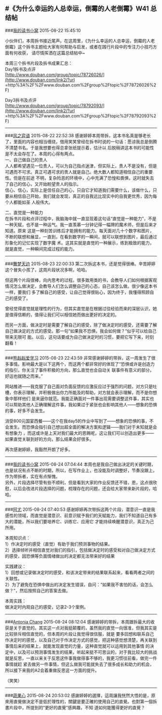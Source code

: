 #《为什么幸运的人总幸运，倒霉的人老倒霉》W41 总结帖
---
###[我的读书小窝](http://www.douban.com/people/dushuxiaowo/)	2015-08-22 15:45:10

小伙伴们，本周拆书接近尾声。在这周里，《为什么幸运的人总幸运，倒霉的人老倒霉》这个拆书主题给大家有何帮助与启发，或者在践行片段中的专注力小技巧方面有何收获，
请尽情挥洒在这篇总结帖中~  
  
本周三个拆书片段及拆书成果汇总：  
Day1拆书及点评  
[http://www.douban.com/group/topic/78726026/](http://www.douban.com/link2/?url
=http%3A%2F%2Fwww.douban.com%2Fgroup%2Ftopic%2F78726026%2F)  
  
Day3拆书及点评  
[http://www.douban.com/group/topic/78792093/](http://www.douban.com/link2/?url
=http%3A%2F%2Fwww.douban.com%2Fgroup%2Ftopic%2F78792093%2F)


---
###[风之弈语](http://www.douban.com/people/124463884/)	2015-08-22 22:52:38
感谢婷婷本周带拆，这本书名真是够老长了，里面的内容也相当缠绕，借用笑笑曾经在拆书时说的一句话：愿谅我总是倒腾不清楚书名。于是我想要也得总拿张纸提示着，估计以
后脱稿讲这本书的可能性是不太会存在了。本周的心得有两点。  
一、自己做自己的贵人  
人人都希望遇见一位贵人，可以为自己指点迷津，但实际上，贵人不是没有，但是可遇而不可求。真正可遇可求的贵人就是自己。绝大数人都知道相信自己的重要性。但是在前途
不明，复杂险恶的环境中，心中充满了恐惶和畏惧，这时就失去了自己的信心，又开始盼望贵人的指示。  
信心、信心，实际上是信任自己的心，只自它才知道我们需要什么，该做什么，只要从相信自己开始，我们就会发现，真正的自我远比现实中的自我更优秀，因为每个人都能如圣
人般伟大。  
  
二、直觉是一种能力  
在拆书片段和点评过程中，我脑海中就一直显现着这句话“直觉是一种能力”，不是一种天赋，也不是一种运气。我一直羡慕一分钟记得一幅牌的魔术师，但是后来才知道。原来
这是一种刻苦训练后才能拥有的能力。每天面对几十个数字和图片，不断的联想和展显，一直到，在看到数字的一瞬间，就可以联想到图片，最后通过形象化的记忆实现了数字魔
术。这其实就是直觉的一种展示，练到极致的能力，就是直觉，一种瞬间完成过程的能力。

---
###[舞梦天边](http://www.douban.com/people/lanzitian/)	2015-08-23 22:00:33
第二次拆这本书，还是觉得很棒。辛苦婷婷这个冒失小孩了，这周片段状况多啊，哈哈。  
  
但这两个片段很棒，向内思考的过程。很多致用类的书，会教导人们如何根据客观情况怎么做决定，会教导人们怎么调整自己的心态，自己该怎么做。很少像这本书一样，要我们
多了解自己的感受，让自己觉得很贴心，因为终于，我懂得照顾自己的感受了。  
  
曾经觉得直觉就是理性的行为，但其实直觉是在根据过往经验而来的深层认识，她是值得信赖的，值得让我们可以相信她而做出更好的决定的。  
  
而另一方面，做决定时是需要了解自己的感受，除了做决定时的感受，还需要了解自己做决定的方式的感受。那一句“如果我不恐惧，我会如何做？”似乎可以给自己带来无限可
能。以后，这句话要成为自己做决定时的习惯，要把它写下来，时刻翻看！

---
###[熊赳赳爱学习](http://www.douban.com/people/schoolmyself/)	2015-08-23 22:43:59
非常感谢婷婷的带拆，这一周发生了很多事情。影响最大是以下这两个，而这两个都非常好的体现了“恐惧或许是创造力的指引，你关注了事件积极的方向，那么直觉也会自动关
联事件有意义的部分，好运也就随之而来。”  
  
网站推进——我克服了自己面对负面反馈的应激反应过于强烈的问题，对方只是吐槽，你表示理解，并积极做出你力所能及的帮助，对方就会表示理解，而不是你想象中那样他们
是来逼你就范。我能正确面对一件事出现需要调整这件事，其实也可以帮助其他人正确理解这件事，我如果过于紧张也会影响其他人——想象的恐惧的事，好多不会发生。  
  
消受800元国宴西餐——这个在我day5的作业中写到了——想象的恐惧的事，不会发生。而恐惧会指引自己想出超全面的解决方案和逻辑——我们对于未知就是会有想象力
，而这或许是上天对我们最大的恩赐呢，这让我们可以创造出更多——如果直觉关联到好的方向，那么结果会好很多。  
  
再次感谢婷婷，我豁然开朗了好多。

---
###[我的读书小窝](http://www.douban.com/people/dushuxiaowo/)	2015-08-24 07:04:44
本周也是我自己做出决定的关键时期，也是状况有点不断的时期，所以，在写作业上，也没能及时调整好，节奏没跟上，作为带拆者，实在有点惭愧。  
另外，片段选择尽管有些不顺利，但是看到大家的作业反馈还不错，恩，这点很欣慰，以后会改进片段选择的问题，梳理存在的问题，还会给大家带来新片段的，哈哈。

---
###[阿尤](http://www.douban.com/people/youchunnuan/)	2015-08-24 07:40:53
感谢婷婷再次带拆这两个片段，潜意识一直是我感性的领域，而直觉是潜意识、前意识赋予我们的天赋能力，我们不知道自己有多大的潜能，所以我们要培养它、训练它、应用它
才能持续唤醒潜意识，真正为己所用。  
  
本周知识点：  
1）作决定时的感受（直觉）有助于我们预测事物的结果。  
2）选择倾听并相信直觉对我们的指引，包括做决定时的感受和对自己做决定方式的感受，因恐惧等负面情绪做出的决定都无法带来好的结果  
  
实践建议：  
1）回想或记录做决定时的感受，和该决定带来的结果联系起来，看看两者之间的关联性。  
2）为了避免在恐惧中做出的决定发生错误，自问：“如果我不害怕的话，会怎么做？”，然后按照自己的答案去做。  
  
本周实践：  
做决定时内观自己的感受，记录2-3个案例。

---
###[Antonia Chang](http://www.douban.com/people/45942858/)	2015-08-24 08:12:04
感谢婷婷的带拆，本周跟拆最大的收获是关于直觉的。其实这一点对我挺颠覆的，虽然我的直觉一向很准，但我其实是比较排斥相信直觉的，但本周的片段让我觉得很信服，就是
要多回想和联系自己作决定时的感觉，以及自己对于作决定方式的感觉，把这种感觉想清楚，再关联到事情后来的结果上，就能发现直觉的力量，这种直觉就可以运用到其他事情
的决定中，以及可以预测事情发生的结果，听起来挺不可思议的，对于我比较大的挑战就是反思，一直以来关于反思这件事我做得事不够的，我更习惯往前看，做完一件事情就赶
紧去做另一件事情，但这么做我可能就失去了很多成长和助力的机会，所以接下来我的A2会着重做反思这一方面的提升。  
  
（笑笑）

---
###[蔬果心](http://www.douban.com/people/119639542/)	2015-08-24 20:53:02
感謝婷婷的選擇，這周讓我恍然大悟的是，原來用直覺做決定不是低於理性的，關鍵是要正確的使用自己的直覺。也對第一個拆書片段中，所提到的“更好的直覺”感興趣，不知
道如何能獲得更好的直覺？

